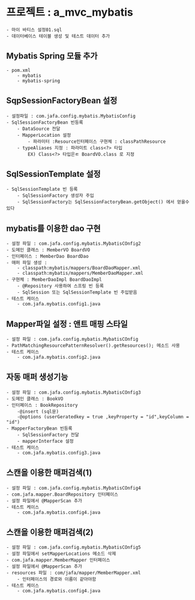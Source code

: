 
# 프로젝트 : a_mvc_mybatis
	- 마이 바티스 설정01.sql
	- 데이터베이스 테이블 생성 및 테스트 데이터 추가

## Mybatis Spring 모듈 추가
	- pom.xml
		- mybatis
		- mybatis-spring
		
## SqpSessionFactoryBean 설정
	- 설정파일 : com.jafa.config.mybatis.MybatisConfig
	- SqlSessionFactoryBean 빈등록
		- DataSource 전달
		- MapperLocation 설정
			- 파라미터 :Resource인터페이스 구현체 : classPathResource
		- typeAliases 지정 : 파라미트 class<?> 타입
			EX) Class<?> 타입은ㅌ BoardVO.class 로 지정

## SqlSessionTemplate 설정
	- SqlSessionTemplate 빈 등록
		- SqlSessionFactory 생성자 주입
		- SqlSessionFactory는 SqlSessionFactoryBean.getObject() 에서 얻을수 있다

		
## mybatis를 이용한 dao 구현
	- 설정 파일 : com.jafa.config.mybatis.MybatisCOnfig2
	- 도메인 클래스 : MemberVO BoardVO
	- 인터페이스 : MemberDao BoardDao
	- 매퍼 파일 생성 : 
		- classpath:mybatis/mappers/BoardDaoMapper.xml
		- classpath:mybatis/mappers/MemberDaoMapper.xml
	- 구현체 : MemberDaoImpl BoardDaoImpl
		- @Repository 사용하여 스프링 빈 등록
		- SqlSession 또는 SqlSessionTemplate 빈 주입받음
	- 테스트 케이스 
		- com.jafa.mybatis.config1.java	
		
## Mapper파일 설정 : 앤트 매핑 스타일
	- 설정 파일 : com.jafa.config.mybatis.MybatisCOnfig
	- PathMatchingResourcePatternResolver().getResources(); 메소드 사용
	- 테스트 케이스 
		- com.jafa.mybatis.config2.java	
		
## 자동 매퍼 생성기능
	- 설정 파일 : com.jafa.config.mybatis.MybatisCOnfig3 
	- 도메인 클래스 : BookVO
	- 인터페이스 : BookRepository
		-@insert (sql문)
		-@options (userGeratedkey = true ,keyProperty = "id",keyColumn = "id")
	- MapperFactoryBean 빈등록
		- SqlSessionFactory 전달
		- mapperInterface 설정
	- 테스트 케이스 
		- com.jafa.mybatis.config3.java	
		
## 스캔을 이용한 매퍼검색(1)
	- 설정 파일 : com.jafa.config.mybatis.MybatisCOnfig4
	- com.jafa.mapper.BoardRepository 인터페이스
	- 설정 파일에서 @MapperScan 추가
	- 테스트 케이스 
		- com.jafa.mybatis.config4.java	
		
## 스캔을 이용한 매퍼검색(2)
	- 설정 파일 : com.jafa.config.mybatis.MybatisCOnfig5
	- 설정 파일에서 setMapperLocations 메소드 삭제 
	- com.jafa.mapper.MemberMapper 인터페이스
	- 설정 파일에서 @MapperScan 추가
	- resources 파일 : com/jafa/mapper/MemberMapper.xml
		- 인터페이스의 경로와 이름이 같아야함
	- 테스트 케이스 
		- com.jafa.mybatis.config4.java	
	
